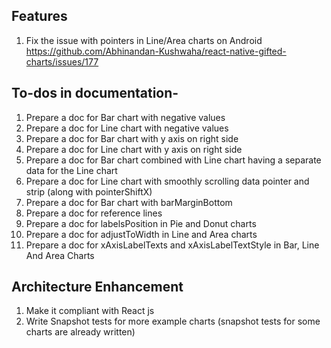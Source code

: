 ## Features

1. Fix the issue with pointers in Line/Area charts on Android https://github.com/Abhinandan-Kushwaha/react-native-gifted-charts/issues/177

## To-dos in documentation-

1. Prepare a doc for Bar chart with negative values
2. Prepare a doc for Line chart with negative values
3. Prepare a doc for Bar chart with y axis on right side
4. Prepare a doc for Line chart with y axis on right side
5. Prepare a doc for Bar chart combined with Line chart having a separate data for the Line chart
6. Prepare a doc for Line chart with smoothly scrolling data pointer and strip (along with pointerShiftX)
7. Prepare a doc for Bar chart with barMarginBottom
8. Prepare a doc for reference lines
9. Prepare a doc for labelsPosition in Pie and Donut charts
8. Prepare a doc for adjustToWidth in Line and Area charts
9. Prepare a doc for xAxisLabelTexts and xAxisLabelTextStyle in Bar, Line And Area Charts

## Architecture Enhancement

1. Make it compliant with React js
2. Write Snapshot tests for more example charts (snapshot tests for some charts are already written)
